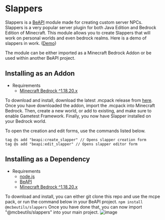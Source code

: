 # Slappers

Slappers is a [BeAPI](https://github.com/MCBE-Utilities/BeAPI) module made for creating custom server NPCs. Slappers is a very popular server plugin for both Java Edition and Bedrock Edition of Minecraft. This module allows you to create Slappers that will work on personal worlds and even bedrock realms. Here is a demo of slappers in work. ([Demo](https://www.youtube.com/watch?v=oAnWlLMuHBQ&t=46s))

The module can be either imported as a Minecraft Bedrock Addon or be used within another BeAPI project.

## Installing as an Addon
* Requirements
  * [Minecraft Bedrock ^1.18.20.x](https://minecraft.net/)

To download and install, download the latest .mcpack release from [here](https://github.com/MCBE-Utilities/Slappers/releases/tag/1.0.0).
Once you have downloaded the addon, import the .mcpack into Minecraft Bedrock.
Then, create a new world, or add to existing, and make sure to enable Gametest Framework.
Finally, you now have Slapper installed on your Bedrock world.

To open the creation and edit forms, use the commands listed below.
```
tag @s add "beapi:create_slapper" // Opens slapper creation form
tag @s add "beapi:edit_slapper" // Opens slapper editor form
```
## Installing as a Dependency
* Requirements
  * [node.js](https://nodejs.org/)
  * [BeAPI](https://github.com/MCBE-Utilities/BeAPI)
  * [Minecraft Bedrock ^1.18.20.x](https://minecraft.net/)

To download and install, you can either git clone this repo and use the mcpe pack, or run the command below in your BeAPI project.
```npm install @mcbeutils/slappers```
Once you have done that, you can now import "@mcbeutils/slappers" into your main project.
![image](public/import.png)